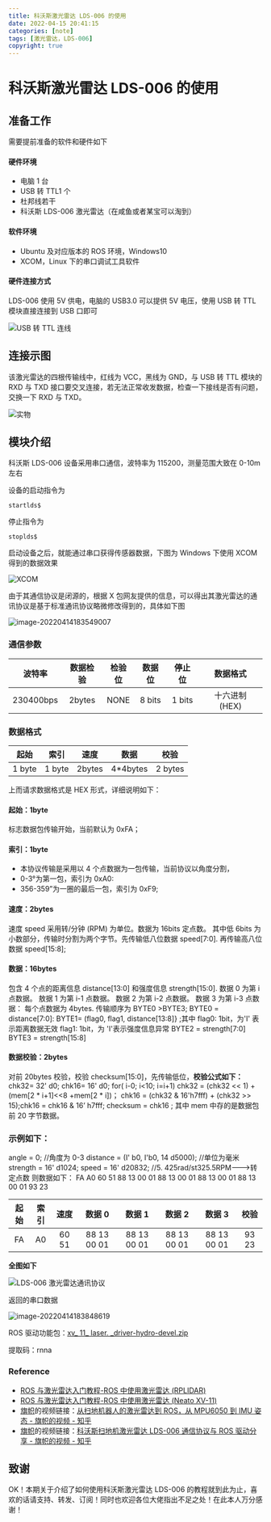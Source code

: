 ```yaml
---
title: 科沃斯激光雷达 LDS-006 的使用
date: 2022-04-15 20:41:15
categories: [note]
tags: [激光雷达，LDS-006]
copyright: true
---
```


# 科沃斯激光雷达 LDS-006 的使用

## 准备工作

需要提前准备的软件和硬件如下

<!--more-->

#### 硬件环境

- 电脑 1 台
- USB 转 TTL1 个
- 杜邦线若干
- 科沃斯 LDS-006 激光雷达（在咸鱼或者某宝可以淘到）

#### 软件环境

- Ubuntu 及对应版本的 ROS 环境，Windows10
- XCOM，Linux 下的串口调试工具软件

#### 硬件连接方式

LDS-006 使用 5V 供电，电脑的 USB3.0 可以提供 5V 电压，使用 USB 转 TTL 模块直接连接到 USB 口即可

![USB 转 TTL 连线](https://raw.githubusercontent.com/sujit-168/Blog-Picture/master/Typora/202204142221334.png)

## 连接示图

该激光雷达的四根传输线中，红线为 VCC，黑线为 GND，与 USB 转 TTL 模块的 RXD 与 TXD 接口要交叉连接，若无法正常收发数据，检查一下接线是否有问题，交换一下 RXD 与 TXD。

![实物](https://raw.githubusercontent.com/sujit-168/Blog-Picture/master/Typora/202204142221039.jpg)

## 模块介绍

科沃斯 LDS-006 设备采用串口通信，波特率为 115200，测量范围大致在 0-10m 左右

设备的启动指令为

```
startlds$
```

停止指令为

```
stoplds$
```

启动设备之后，就能通过串口获得传感器数据，下图为 Windows 下使用 XCOM 得到的数据效果

![XCOM](https://raw.githubusercontent.com/sujit-168/Blog-Picture/master/Typora/202204142221795.png)

由于其通信协议是闭源的，根据 X 包网友提供的信息，可以得出其激光雷达的通讯协议是基于标准通讯协议略微修改得到的，具体如下图

![image-20220414183549007](https://raw.githubusercontent.com/sujit-168/Blog-Picture/master/Typora/202204142221196.png)

### 通信参数

|  波特率   | 数据检验 | 检验位 | 数据位 | 停止位 |   数据格式    |
| :-------: | :------: | :----: | :----: | :----: | :-----------: |
| 230400bps |  2bytes  |  NONE  | 8 bits | 1 bits | 十六进制 (HEX) |

### 数据格式

|  起始  |  索引  |  速度  |   数据   |  校验   |
| :----: | :----: | :----: | :------: | :-----: |
| 1 byte | 1 byte | 2bytes | 4*4bytes | 2 bytes |

上而请求数据格式是 HEX 形式，详细说明如下：

#### 起始：1byte

标志数据包传输开始，当前默认为 0xFA；

#### 索引：1byte

- 本协议传输是采用以 4 个点数据为一包传输，当前协议以角度分割，
- 0-3°为第一包，索引为 0xA0:
- 356-359”为一圈的最后一包，索引为 0xF9;

#### 速度：2bytes

速度 speed 采用转/分钟 (RPM) 为单位。数据为 16bits 定点数。
其中低 6bits 为小数部分，传输时分割为两个字节。先传输低八位数据 speed[7:0]. 再传输高八位数据 speed[15:8];

#### 数据：16bytes

包含 4 个点的距离信息 distance[13:0] 和强度信息 strength[15:0]. 
数据 0 为第 i 点数据。
敖据 1 为第 i-1 点数据。
数据 2 为第 i-2 点数据。
数据 3 为第 i-3 点数据：
每个点数据为 4bytes. 传输顺序为 BYTE0 >BYTE3;
BYTE0 = distance[7:0]:
BYTE1= (flag0, flag1, distance[13:8]} ;其中
flag0: 1bit，为'I' 表示距离数据无效
flag1: 1bit，为 'I'表示强度信息异常
BYTE2 = strength[7:0]
BYTE3 = strength[15:8]

#### 数据校验：2bytes

对前 20bytes 校验，校验 checksum[15:0]，先传输低位，
​**校验公式如下：**
​chk32= 32' d0;
​chk16= 16' d0;
​for( i-0; i<10; i=i+1)
​chk32 = (chk32 << 1) + (mem[2 * i+1]<<8 +mem[2 * i])；
​chk16 = (chk32 & 16'h7fff) + (chk32 >> 15);
​chk16 = chk16 & 16’ h7fff;
​checksum = chk16 ;
其中 mem 中存的是数据包前 20 字节数据。

### 示例如下：

angle = 0; 	//角度为 0-3
distance = (I' b0, I'b0, 14 d5000);	//单位为毫米
strength = 16' d1024;
speed = 16' d20832; 	//5. 425rad/st325.5RPM--->转定点数
则数据如下：
FA A0 60 51 88 13 00 01 88 13 00 01 88 13 00 01 88 13 00 01 93 23

| 起始 | 索引 | 速度  |    数据 0    |    数据 1    |    数据 2    |    数据 3    | 校验  |
| :--: | :--: | :---: | :---------: | :---------: | :---------: | :---------: | :---: |
|  FA  |  A0  | 60 51 | 88 13 00 01 | 88 13 00 01 | 88 13 00 01 | 88 13 00 01 | 93 23 |

**全图如下**

![LDS-006 激光雷达通讯协议](https://raw.githubusercontent.com/sujit-168/Blog-Picture/master/Typora/202204142221719.jpg)



返回的串口数据

![image-20220414183848619](https://raw.githubusercontent.com/sujit-168/Blog-Picture/master/Typora/202204142222633.png)



ROS 驱动功能包：[xv_ 11_ laser. _driver-hydro-devel.zip](https://pan.baidu.com/s/16UpOsM5V8vjHWAsz4YnRWw)

提取码：rnna



### Reference

- [ROS 与激光雷达入门教程-ROS 中使用激光雷达 (RPLIDAR)](https://www.ncnynl.com/archives/201611/1100.html)
- [ROS 与激光雷达入门教程-ROS 中使用激光雷达 (Neato XV-11)](https://www.ncnynl.com/archives/201611/1090.html)
- [旗帜](https://www.zhihu.com/people/qi-zhi-80-55)的视频链接：[从扫地机器人的激光雷达到 ROS，从 MPU6050 到 IMU 姿态 - 旗帜的视频 - 知乎](https://www.zhihu.com/zvideo/1483908276357779457) 
- [旗帜](https://www.zhihu.com/people/qi-zhi-80-55)的视频链接：[科沃斯扫地机激光雷达 LDS-006 通信协议与 ROS 驱动分享 - 旗帜的视频 - 知乎]( https://www.zhihu.com/zvideo/1488421522355818496)



## 致谢

OK！本期关于介绍了如何使用科沃斯激光雷达 LDS-006 的教程就到此为止，喜欢的话请支持、转发、订阅！同时也欢迎各位大佬指出不足之处！在此本人万分感谢！
